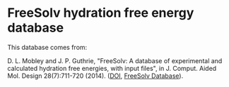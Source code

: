 # FreeSolv hydration free energy database

This database comes from:

D. L. Mobley and J. P. Guthrie, "FreeSolv: A database of experimental and calculated hydration free energies, with input files", in J. Comput. Aided Mol. Design 28(7):711-720 (2014). 
([DOI](http://dx.doi.org/10.1007/s10822-014-9747-x), [FreeSolv Database](http://www.escholarship.org/uc/item/6sd403pz)).
